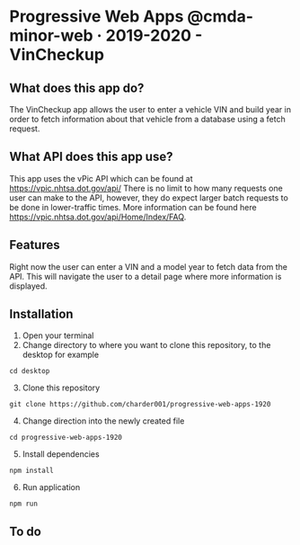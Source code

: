 # Progressive Web Apps @cmda-minor-web · 2019-2020 - VinCheckup

## What does this app do?
The VinCheckup app allows the user to enter a vehicle VIN and build year in order to fetch information about that vehicle from a database using a fetch request.

## What API does this app use?
This app uses the vPic API which can be found at https://vpic.nhtsa.dot.gov/api/
There is no limit to how many requests one user can make to the API, however, they do expect larger batch requests to be done in lower-traffic times. More information can be found here https://vpic.nhtsa.dot.gov/api/Home/Index/FAQ.

## Features
Right now the user can enter a VIN and a model year to fetch data from the API. This will navigate the user to a detail page where more information is displayed.

## Installation
1. Open your terminal
2. Change directory to where you want to clone this repository, to the desktop for example

`cd desktop` 

3. Clone this repository

`git clone https://github.com/charder001/progressive-web-apps-1920`

4. Change direction into the newly created file

`cd progressive-web-apps-1920`

5. Install dependencies

`npm install`

6. Run application

`npm run`

## To do



<!-- Add a link to your live demo in Github Pages 🌐-->

<!-- ☝️ replace this description with a description of your own work -->

<!-- Add a nice image here at the end of the week, showing off your shiny frontend 📸 -->

<!-- Maybe a table of contents here? 📚 -->

<!-- How about a section that describes how to install this project? 🤓 -->

<!-- ...but how does one use this project? What are its features 🤔 -->

<!-- What external data source is featured in your project and what are its properties 🌠 -->

<!-- Maybe a checklist of done stuff and stuff still on your wishlist? ✅ -->

<!-- How about a license here? 📜 (or is it a licence?) 🤷 -->
